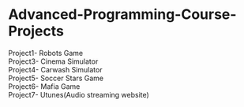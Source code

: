 # Advanced-Programming-Course-Projects

Project1- Robots Game<br/>
Project3- Cinema Simulator<br/>
Project4- Carwash Simulator<br/>
Project5- Soccer Stars Game<br/>
Project6- Mafia Game<br/>
Project7- Utunes(Audio streaming website)
